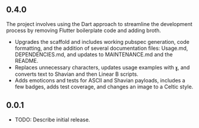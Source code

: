 ## 0.4.0

The project involves using the Dart approach to streamline the development
process by removing Flutter boilerplate code and adding broth.

-   Upgrades the scaffold and includes working pubspec generation, code
    formatting, and the addition of several documentation files: Usage.md,
    DEPENDENCIES.md, and updates to MAINTENANCE.md and the README.
-   Replaces unnecessary characters, updates usage examples with 𐑣, and
    converts text to Shavian and then Linear B scripts.
-   Adds emoticons and tests for ASCII and Shavian payloads, includes a few
    badges, adds test coverage, and changes an image to a Celtic style.

## 0.0.1

-   TODO: Describe initial release.
